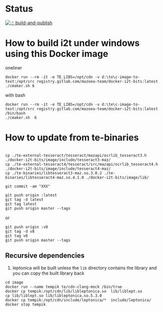 # Status

[![☃ build-and-publish](https://github.com/mazoea/docker-i2t-bits/actions/workflows/ci.yml/badge.svg?branch=latest)](https://github.com/mazoea/docker-i2t-bits/actions/workflows/ci.yml)

# How to build i2t under windows using this Docker image

oneliner
```
docker run --rm -it -e TE_LIBS=/opt/cdn -v d:\te\c-image-to-text:/opt/src registry.gitlab.com/mazoea-team/docker-i2t-bits:latest ./cmaker.sh 6
```

with bash
```
docker run --rm -it -e TE_LIBS=/opt/cdn -v d:\te\c-image-to-text:/opt/src registry.gitlab.com/mazoea-team/docker-i2t-bits:latest /bin/bash
./cmaker.sh  6
```


# How to update from te-binaries

```

cp ./te-external-tesseract/tesseract/mazapi/ocrlib_tesseract3.h ./docker-i2t-bits/image/include/tesseract3-maz/
cp ./te-external-tesseract4/tesseract/src/mazapi/ocrlib_tesseract4.h ./docker-i2t-bits/image/include/tesseract4-maz/
cp ./te-binaries/libtesseract3-maz.so.3.0.2 ./te-binaries/libtesseract4-maz.so.4.1.0 ./docker-i2t-bits/image/lib/

git commit -am "XXX"

git push origin :latest
git tag -d latest
git tag latest
git push origin master --tags
```
or
```
git push origin :v8
git tag -d v8
git tag v8
git push origin master --tags
```

## Recursive dependencies

1. leptonica will be built unless the `lib` directory contains the library and you can copy the built library back
```
cd image
docker run --name tempik te/cdn-clang-mock /bin/true
docker cp tempik:/opt/cdn/lib/libleptonica.so  lib/liblept.so
cp lib/liblept.so lib/libleptonica.so.5.3.0
docker cp tempik:/opt/cdn/include/leptonica/*  include/leptonica/
docker stop tempik
```

